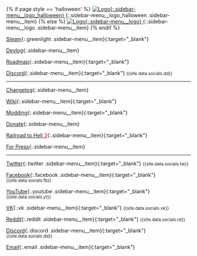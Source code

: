 <script>
  let wishlistModal = " <div class=\"wishlist-modal\"><div class=\"wishlist-modal-content\"><iframe src=\"https://store.steampowered.com/widget/732050/\"frameborder=\"0\"class=\"widget-steam_modal\"</iframe></div></div>";
  $('.page-sidebar').prepend(wishlistModal);

  let burgerIco = "<div class=\"burgerMenu\"><div class=\"burgerMenu__bar1\"></div><div class=\"burgerMenu__bar2\"></div><div class=\"burgerMenu__bar3\"></div></div>";
  $('body').prepend(burgerIco);
</script>

{% if page.style == 'halloween' %}
[ ![Logo](/assets/logo_halloween.gif){:.sidebar-menu__logo_halloween} ](/){:.sidebar-menu__logo_halloween .sidebar-menu__item}
{% else %}
[ ![Logo](/assets/press/voxeltycoon_text.png){:.sidebar-menu__logo} ](/){:.sidebar-menu__logo .sidebar-menu__item}
{% endif %}


<!-- [BUY NOW!](http://store.steampowered.com/app/732050/Voxel_Tycoon/){:.greenlight} -->

<!-- [BECOME A PATRON](https://www.patreon.com/bePatron?u=7655118){:.patreon-navbar} -->

<!-- <iframe style="margin-left:-20px" frameborder="0" src="https://itch.io/embed/434404?linkback=true&amp;border_width=0&amp;bg_color=18182d&amp;fg_color=ffffff&amp;link_color=8768ff&amp;border_color=18182d" width="206" height="165"></iframe> -->

[Steam](http://store.steampowered.com/app/732050/Voxel_Tycoon/){:.greenlight .sidebar-menu__item}{:target="_blank"}

[Devlog](/devlog){:.sidebar-menu__item}

[Roadmap](https://trello.com/b/wHz5JHqH/voxel-tycoon-roadmap){:.sidebar-menu__item}{:target="_blank"}

[Discord](//discord.gg/voxeltycoon){:.sidebar-menu__item}{:target="_blank"} <small>{{site.data.socials.dd}} </small>

***

[Changelog](/changelog){:.sidebar-menu__item}

[Wiki](https://voxeltycoon.gamepedia.com){:.sidebar-menu__item}{:target="_blank"}

[Modding](/modding){:.sidebar-menu__item}{:target="_blank"}

[Donate](/donate){:.sidebar-menu__item}<!-- {:.money} -->

[Railroad to Hell <span style="color:red">3</span>](/railroad-to-hell){:.sidebar-menu__item}{:target="_blank"}

[For Press](/press){:.sidebar-menu__item}

***

[Twitter](//twitter.com/VoxelTycoon){:.twitter .sidebar-menu__item}{:target="_blank"} <small>{{site.data.socials.tw}}</small>

[Facebook](//facebook.com/VoxelTycoon){:.facebook .sidebar-menu__item}{:target="_blank"} <small>{{site.data.socials.fb}} </small>

[YouTube](//youtube.com/c/voxeltycoongame){:.youtube .sidebar-menu__item}{:target="_blank"} <small>{{site.data.socials.yt}} </small>

[VK](//vk.com/VoxelTycoon){:.vk .sidebar-menu__item}{:target="_blank"} <small>{{site.data.socials.vk}}</small>

[Reddit](//reddit.com/r/voxeltycoon){:.reddit .sidebar-menu__item}{:target="_blank"} <small>{{site.data.socials.rd}} </small>

[Discord](//discord.gg/voxeltycoon){:.discord .sidebar-menu__item}{:target="_blank"} <small>{{site.data.socials.dd}} </small>

[Email](mailto:dev@voxeltycoon.xyz){:.email .sidebar-menu__item}{:target="_blank"}

<script>
$('.greenlight').click(function(event) {
    event.preventDefault()
    $('.wishlist-modal').fadeIn(300)
})

$('.wishlist-modal').click(function(event) {
    $('.wishlist-modal').fadeOut(200)
})

let burgerStatus = true;
$('.burgerMenu').click(() => {
  if(burgerStatus){
    $('.burgerMenu__bar1').addClass('burgerMenu__bar1_transform');
    $('.burgerMenu__bar2').addClass('burgerMenu__bar2_transform');
    $('.burgerMenu__bar3').addClass('burgerMenu__bar3_transform');
    $('.page-sidebar').addClass('page-sidebar_modal');
    $('body').addClass('noscroll');
    burgerStatus = false;
  } else {
    $('.burgerMenu__bar1').removeClass('burgerMenu__bar1_transform');
    $('.burgerMenu__bar2').removeClass('burgerMenu__bar2_transform');
    $('.burgerMenu__bar3').removeClass('burgerMenu__bar3_transform');
    $('.page-sidebar').removeClass('page-sidebar_modal');
    $('body').removeClass('noscroll');
    burgerStatus = true;
  }
})

</script>

<script type="text/javascript" src="/assets/js/sticky-sidebar.js"></script>
<script type="text/javascript">
  var stickySideBar = new StickySidebar('.sidebar-menu', {
    topSpacing: 10,
    bottomSpacing: 0,
    containerSelector: '.page-sidebar',
    innerWrapperSelector: '.sidebar-menu__inner',
  });
  $(window).ready(function() {
    stickySideBar.updateSticky();
    setTimeout(() => {
      stickySideBar.updateSticky();
    }, 1000)
  });
</script>